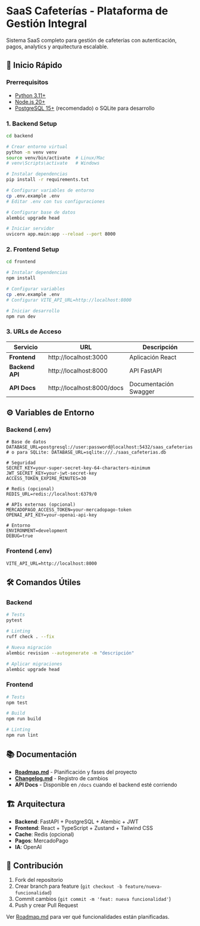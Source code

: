 # SaaS Cafeterías - Plataforma de Gestión Integral

Sistema SaaS completo para gestión de cafeterías con autenticación, pagos, analytics y arquitectura escalable.

## 🚀 Inicio Rápido

### Prerrequisitos
- [Python 3.11+](https://www.python.org/)
- [Node.js 20+](https://nodejs.org/)
- [PostgreSQL 15+](https://www.postgresql.org/) (recomendado) o SQLite para desarrollo

### 1. Backend Setup

```bash
cd backend

# Crear entorno virtual
python -m venv venv
source venv/bin/activate  # Linux/Mac
# venv\Scripts\activate   # Windows

# Instalar dependencias
pip install -r requirements.txt

# Configurar variables de entorno
cp .env.example .env
# Editar .env con tus configuraciones

# Configurar base de datos
alembic upgrade head

# Iniciar servidor
uvicorn app.main:app --reload --port 8000
```

### 2. Frontend Setup

```bash
cd frontend

# Instalar dependencias
npm install

# Configurar variables
cp .env.example .env
# Configurar VITE_API_URL=http://localhost:8000

# Iniciar desarrollo
npm run dev
```

### 3. URLs de Acceso

| Servicio | URL | Descripción |
|----------|-----|-------------|
| **Frontend** | http://localhost:3000 | Aplicación React |
| **Backend API** | http://localhost:8000 | API FastAPI |
| **API Docs** | http://localhost:8000/docs | Documentación Swagger |

## ⚙️ Variables de Entorno

### Backend (.env)
```env
# Base de datos
DATABASE_URL=postgresql://user:password@localhost:5432/saas_cafeterias
# o para SQLite: DATABASE_URL=sqlite:///./saas_cafeterias.db

# Seguridad
SECRET_KEY=your-super-secret-key-64-characters-minimum
JWT_SECRET_KEY=your-jwt-secret-key
ACCESS_TOKEN_EXPIRE_MINUTES=30

# Redis (opcional)
REDIS_URL=redis://localhost:6379/0

# APIs externas (opcional)
MERCADOPAGO_ACCESS_TOKEN=your-mercadopago-token
OPENAI_API_KEY=your-openai-api-key

# Entorno
ENVIRONMENT=development
DEBUG=true
```

### Frontend (.env)
```env
VITE_API_URL=http://localhost:8000
```

## 🛠️ Comandos Útiles

### Backend
```bash
# Tests
pytest

# Linting
ruff check . --fix

# Nueva migración
alembic revision --autogenerate -m "descripción"

# Aplicar migraciones
alembic upgrade head
```

### Frontend
```bash
# Tests
npm test

# Build
npm run build

# Linting
npm run lint
```

## 📚 Documentación

- **[Roadmap.md](Roadmap.md)** - Planificación y fases del proyecto
- **[Changelog.md](Changelog.md)** - Registro de cambios
- **API Docs** - Disponible en `/docs` cuando el backend esté corriendo

## 🏗️ Arquitectura

- **Backend**: FastAPI + PostgreSQL + Alembic + JWT
- **Frontend**: React + TypeScript + Zustand + Tailwind CSS
- **Cache**: Redis (opcional)
- **Pagos**: MercadoPago
- **IA**: OpenAI

## 🤝 Contribución

1. Fork del repositorio
2. Crear branch para feature (`git checkout -b feature/nueva-funcionalidad`)
3. Commit cambios (`git commit -m 'feat: nueva funcionalidad'`)
4. Push y crear Pull Request

Ver [Roadmap.md](Roadmap.md) para ver qué funcionalidades están planificadas.